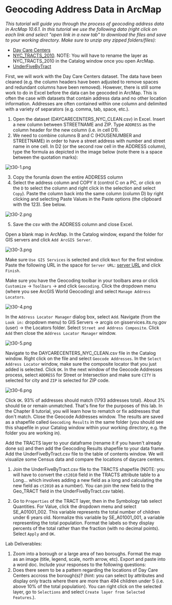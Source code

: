 # Geocoding Address Data in ArcMap

*This tutorial will guide you through the process of geocoding address data in ArcMap 10.6.1. In this tutorial we use the following data (right click on each link and select "open link in a new tab" to download the files and save to your working directory. Make sure to unzip any zipped folders/files):*

* [Day Care Centers]()
* [NYC_TRACTS_2010](). NOTE: You will have to rename the layer as NYC_TRACTS_2010 in the Catalog window once you open ArcMap.
* [UnderFiveByTract]()

First, we will work with the Day Care Centers dataset. The data have been cleaned (e.g. the column headers have been adjusted to remove spaces and redundant columns have been removed). However, there is still some work to do in Excel before the data can be geocoded in ArcMap. This is often the case with datasets that contain address data and no other location information. Addresses are often contained within one column and delimited with a variety of separators (e.g. comma, tab, space, etc.).  

1. Open the dataset (DAYCARECENTERS_NYC_CLEAN.csv) in Excel. Insert a new column between STREETNAME and ZIP. Type `ADDRESS` as the column header for the new column (i.e. in cell D1).
2. We need to combine columns B and C (HOUSENUMBER and STREETNAME) in order to have a street address with number and street name in one cell. In D2 (or the second row cell in the ADDRESS column), type the formula as depicted in the image below (note there is a space between the quotation marks):

![t30-1.png]()

3. Copy the forumla down the entire ADDRESS column
4. Select the address column and COPY it (control C on a PC, or click on the `D` to select the column and right click in the selection and select `Copy`). Paste the column back into the same column (column D) by right clicking and selecting Paste Values in the Paste options (the clipboard with the 123). See below.

![t30-2.png]()

5. Save the csv with the ADDRESS column and close Excel.

Open a blank map in ArcMap. In the Catalog window, expand the folder for GIS servers and click `Add ArcGIS Server`.

![t30-3.png]()

Make sure `Use GIS Services` is selected and click `Next` for the first window. Paste the following URL in the space for `Server URL`: [server URL](https://gisservices.its.ny.gov/arcgis/rest/services) and click `Finish`.

Make sure you have the Geocoding toolbar in your toolbars area or click `Customize` -> `Toolbars` -> and click `Geocoding`. Click the dropdown menu (where you see ArcGIS World Geocoding) and select `Manage Address Locators`.

![t30-4.png]()

In the `Address Locator Manager` dialog box, select `Add`. Navigate (from the `Look in:` dropdown menu) to GIS Servers -> arcgis on gisservices.its.ny.gov (user) -> the Locators folder. Select `Street and Address Composite`. Click `Add` then close the `Address Locator Manager` window.

![t30-5.png]()

Navigate to the DAYCARECENTERS_NYC_CLEAN.csv file in the Catalog window. Right click on the file and select `Geocode Addresses`. In the `Select Address Locator` window, make sure the composite locator that you just added is selected. Click `OK`. In the next window of the Geocode Addresses process, select `ADDRESS` for Street or Intersection and make sure `CITY` is selected for city and `ZIP` is selected for ZIP code.

![t30-6.png]()

Click `OK`. 93\% of addresses should match (1793 addresses total). About 3\% should tie or remain unmatched. That's fine for the purposes of this lab. In the Chapter 8 tutorial, you will learn how to rematch or fix addresses that don't match. Close the Geocode Addresses window. The results are saved as a shapefile called `Geocoding Results` in the same folder (you should see this shapefile in your Catalog window within your working directory, e.g. the folder you are working in). 

Add the TRACTS layer to your dataframe (rename it if you haven't already done so) and then add the Geocoding Results shapefile to your data frame. Add the UnderFiveByTract.csv file to the table of contents window. We will visualize some Census data and compare the locations of daycare centers.

1. Join the UnderFiveByTract.csv file to the TRACTS shapefile (NOTE: you will have to convert the `ct2010` field in the TRACTS attribute table to a Long... which involves adding a new field as a long and calculating the new field as `ct2010` as a number). You can join the new field to the Geo_TRACT field in the UnderFiveByTract.csv table).

2. Go to `Properties` of the TRACT layer, then in the Symbology tab select Quantities. For Value, click the dropdown menu and select SE_A01001_002. This variable represents the total number of children under 6 years old. Normalize this variable by SE_A01001_001, a variable representing the total population. Format the labels so they display percents of the total rather than the fraction (with no decimal points). Select `Apply` and `OK`. 

Lab Deliverables:

1. Zoom into a borough or a large area of two boroughs. Format the map as an image (title, legend, scale, north arrow, etc). Export and paste into a word doc. 
Include your responses to the following questions:
2. Does there seem to be a pattern regarding the locations of Day Care Centers accross the borough(s)? (hint: you can select by attributes and display only tracts where there are more than 494 children under 5 (i.e. above 10% of the total population). You can right click on the selected layer, go to `Selections` and select `Create layer from Selected Features`.).







